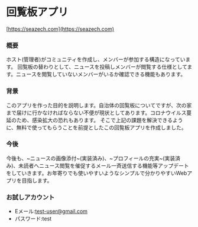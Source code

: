 # 回覧板アプリ
[https://seazech.com](https://seazech.com)

### 概要
ホスト(管理者)がコミュニティを作成し、メンバーが参加する構造になっています。
回覧板の替わりとして、ニュースを投稿しメンバーが閲覧する仕様としてます。ニュースを閲覧していないメンバーがいるか確認できる機能もあります。

### 背景
このアプリを作った目的を説明します。自治体の回覧板についてですが、次の家まで届けに行かなければならない不便が現状としてあります。コロナウイルス蔓延のため、感染拡大の恐れもあります。
そこで上記の課題を解決できるように、無料で使ってもらうことを前提としたこの回覧板アプリを作成しました。

### 今後
今後も、~ニュースの画像添付~(実装済み)、~プロフィールの充実~(実装済み)、未読者へニュース閲覧を催促するメール一斉送信する機能等アップデートをしていきます。お年寄りでも使いやすいようなシンプルで分かりやすいWebアプリを目指します。

### お試しアカウント
* Eメール:test-user@gmail.com
* パスワード:test